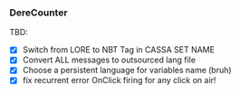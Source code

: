 ### DereCounter
TBD:
- [x] Switch from LORE to NBT Tag in CASSA SET NAME
- [x] Convert ALL messages to outsourced lang file
- [x] Choose a persistent language for variables name (bruh)
- [x] fix recurrent error OnClick firing for any click on air!